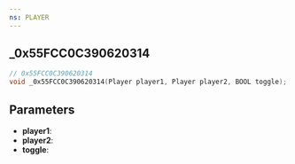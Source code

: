 ```yaml
---
ns: PLAYER
---
```

## _0x55FCC0C390620314

```c
// 0x55FCC0C390620314
void _0x55FCC0C390620314(Player player1, Player player2, BOOL toggle);
```

## Parameters
* **player1**: 
* **player2**: 
* **toggle**: 


